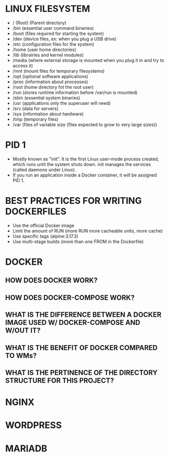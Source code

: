 # LINUX FILESYSTEM
- / (Root) (Parent directory)
- /bin (essential user command binaries)
- /boot (files required for starting the system)
- /dev (device files, ex: when you plug a USB drive)
- /etc (configuration files for the system)
- /home (user home directories)
- /lib (librairies and kernel modules)
- /media (where external storage is mounted when you plug it in and try to access it)
- /mnt (mount files for temporary filesystems)
- /opt (optional software applications)
- /proc (information about processes)
- /root (home directory fot the root user)
- /run (stores runtime information before /var/run is mounted)
- /sbin (essential system binaries)
- /usr (applications only the superuser will need)
- /srv (data for servers)
- /sys (information about hardware)
- /tmp (temporary files)
- /var (files of variable size (files expected to grow to very large sizes))

# PID 1
- Mostly known as "init". It is the first Linux user-mode process created, which runs until the system shuts down. init manages the services (called daemons under Linux).
- If you run an application inside a Docker container, it will be assigned PID 1.

# BEST PRACTICES FOR WRITING DOCKERFILES
- Use the official Docker image
- Limit the amount of RUN (more RUN more cacheable units, more cache)
- Use specific tags (alpine:3.17.3)
- Use multi-stage builds (more than one FROM in the Dockerfile)

# DOCKER
## HOW DOES DOCKER WORK?
## HOW DOES DOCKER-COMPOSE WORK?
## WHAT IS THE DIFFERENCE BETWEEN A DOCKER IMAGE USED W/ DOCKER-COMPOSE AND W/OUT IT?
## WHAT IS THE BENEFIT OF DOCKER COMPARED TO WMs?
## WHAT IS THE PERTINENCE OF THE DIRECTORY STRUCTURE FOR THIS PROJECT?

# NGINX

# WORDPRESS

# MARIADB
